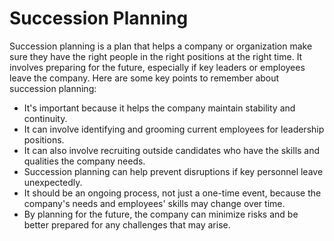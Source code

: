 # Succession Planning

Succession planning is a plan that helps a company or organization make sure they have the right people in the right positions at the right time. It involves preparing for the future, especially if key leaders or employees leave the company. Here are some key points to remember about succession planning:

- It's important because it helps the company maintain stability and continuity.
- It can involve identifying and grooming current employees for leadership positions.
- It can also involve recruiting outside candidates who have the skills and qualities the company needs.
- Succession planning can help prevent disruptions if key personnel leave unexpectedly.
- It should be an ongoing process, not just a one-time event, because the company's needs and employees' skills may change over time.
- By planning for the future, the company can minimize risks and be better prepared for any challenges that may arise.
